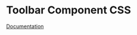 # Toolbar Component CSS

[Documentation](https://github.com/ArthurClemens/polythene/tree/master/docs/css.md)

